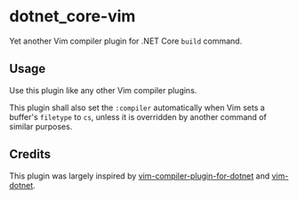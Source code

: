 # dotnet_core-vim
Yet another Vim compiler plugin for .NET Core `build` command.

## Usage
Use this plugin like any other Vim compiler plugins.

This plugin shall also set the `:compiler` automatically when Vim sets a buffer's
`filetype` to `cs`, unless it is overridden by another command of similar purposes.

## Credits
This plugin was largely inspired by [vim-compiler-plugin-for-dotnet] and [vim-dotnet].

[vim-compiler-plugin-for-dotnet]: https://github.com/tmadsen/vim-compiler-plugin-for-dotnet
[vim-dotnet]: https://github.com/Gankarloo/vim-dotnet
